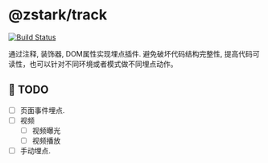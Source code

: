 # @zstark/track

[![Build Status](https://travis-ci.org/PinghuaZhuang/zstark.svg?branch=master)](https://travis-ci.org/PinghuaZhuang/zstark) 

通过注释, 装饰器, DOM属性实现埋点插件. 避免破坏代码结构完整性, 提高代码可读性，也可以针对不同环境或者模式做不同埋点动作。



## 📜 TODO

- [ ] 页面事件埋点. 
- [ ] 视频
  - [ ] 视频曝光
  - [ ] 视频播放
- [ ] 手动埋点.
